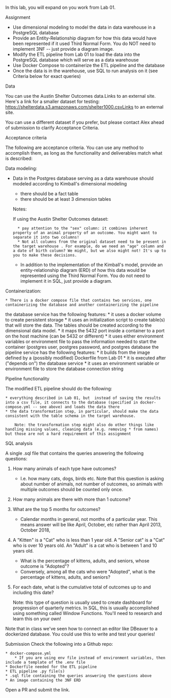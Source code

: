 In this lab, you will expand on you work from Lab 01.

Assignment

* Use dimensional modeling to model the data in data warehouse in a PostgreSQL database
* Provide an Entity-Relationship diagram for how this data would have been represented if it used Third Normal Form. You do NOT need to implement 3NF -- just provide a diagram image.
* Modify the ETL pipeline from Lab 01 to load the data into the PostgreSQL database which will serve as a data warehouse
* Use Docker Compose to containerize the ETL pipeline and the database
* Once the data is in the warehouse, use SQL to run analysis on it (see Criteria below for exact queries)

Data

You can use the Austin Shelter Outcomes data.Links to an external site. Here's a link for a smaller dataset for testing: https://shelterdata.s3.amazonaws.com/shelter1000.csvLinks to an external site.

You can use a different dataset if you prefer, but please contact Alex ahead of submission to clarify Acceptance Criteria.

Acceptance criteria

The following are acceptance criteria. You can use any method to accomplish them, as long as the functionality and deliverables match what is described:

Data modeling:

* Data in the Postgres database serving as a data warehouse should modeled according to Kimball's dimensional modeling
    * there should be a fact table
    * there should be at least 3 dimension tables

    Notes: 

    If using the Austin Shelter Outcomes dataset:

        * pay attention to the "sex" column: it combines inherent property of an animal property of an outcome. You might want to separate it into two columns!
        * Not all columns from the original dataset need to be present in the target warehouse . For example, do we need an "age" column and a date of birth column? We might, but we also might not! It's up to you to make these decisions.
    * In addition to the implementation of the Kimball's model, provide an entity-relationship diagram (ERD) of how this data would be represented using the Third Normal Form. You do not need to implement it in SQL, just provide a diagram.

Containerization:

    * There is a docker compose file that contains two services, one containerizing the database and another containerizing the pipeline
the database service has the following features:
       * it uses a docker volume to create persistent storage
       * it uses an initialization script to create table(s) that will store the data. The tables should be created according to the dimensional data model.
       * it maps the 5432 port inside a container to a port on the host machine (can be 5432 or different)
       * it uses either environment variables or environment file to pass the information needed to start the container (postgres user, postgres password, and postgres database
the pipeline service has the following features:
        * it builds from the image defined by a (possibly modified) Dockerfile from Lab 01
        * it is executed after ("depends on") the database service
        * it uses an environment variable or environment file to store the database connection string

Pipeline functionality

The modified ETL pipeline should do the following:

    * everything described in Lab 01, but  instead of saving the results into a csv file, it connects to the database (specified in docker-compose.yml -- see above) and loads the data there
    * the data transformation step, in particular, should make the data consistent with the table schema in the target warehouse.

        Note: the transformation step might also do other things like handling missing values, cleaning data (e.g. removing * from names) but those are not a hard requirement of this assignment

SQL analysis

A single .sql file that contains the queries answering the following questions:

1. How many animals of each type have outcomes?
    * I.e. how many cats, dogs, birds etc. Note that this question is asking about number of animals, not number of outcomes, so animals with multiple outcomes should be counted only once.
2. How many animals are there with more than 1 outcome?
3. What are the top 5 months for outcomes? 
    * Calendar months in general, not months of a particular year. This means answer will be like April, October, etc rather than April 2013, October 2018, 
4. A "Kitten" is a "Cat" who is less than 1 year old. A "Senior cat" is a "Cat" who is over 10 years old. An "Adult" is a cat who is between 1 and 10 years old.
    * What is the percentage of kittens, adults, and seniors, whose outcome is "Adopted"?
    * Conversely, among all the cats who were "Adopted", what is the percentage of kittens, adults, and seniors?
5. For each date, what is the cumulative total of outcomes up to and including this date?

    Note: this type of question is usually used to create dashboard for progression of quarterly metrics. In SQL, this is usually accomplished using something called Window Functions. You'll need to research and learn this on your own!

Note that in class we've seen how to connect an editor like DBeaver to a dockerized database. You could use this to write and test your queries!

Submission
Check the following into a Github repo:

    * docker-compose.yml
        * If you are using env file instead of environment variables, then include a template of the .env file
    * Dockerfile needed for the ETL pipeline
    * ETL pipeline .py file(s)
    * .sql file containing the queries answering the questions above
    * An image containing the 3NF ERD

Open a PR and submit the link.
